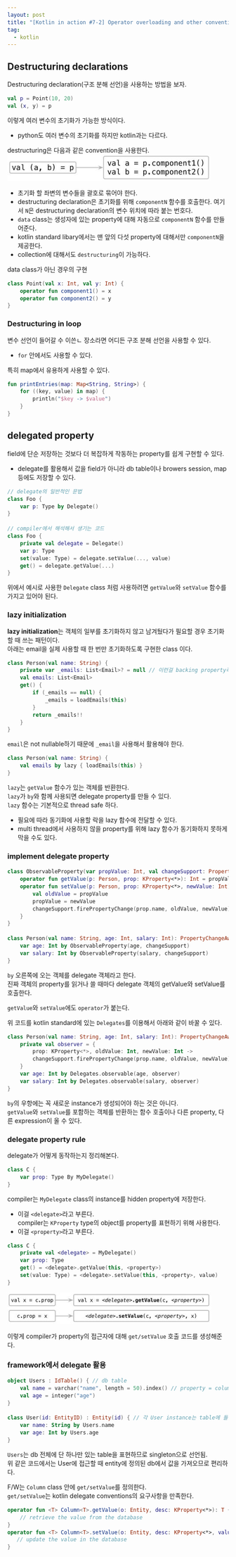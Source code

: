 ```yaml
---
layout: post
title: "[Kotlin in action #7-2] Operator overloading and other conventions"
tag:
  - kotlin
---
```


## Destructuring declarations

Destructuring declaration(구조 분해 선언)을 사용하는 방법을 보자.  
```kotlin
val p = Point(10, 20)
val (x, y) = p
```

이렇게 여러 변수의 초기화가 가능한 방식이다.
- python도 여러 변수의 초기화를 하지만 kotlin과는 다르다.

destructuring은 다음과 같은 convention을 사용한다.  
![destructuring](/images/post/kotlin_in_action/7_1.JPG)

- 초기화 할 좌변의 변수들을 괄호로 묶어야 한다.
- destructuring declaration은 초기화를 위해 `componentN` 함수를 호출한다. 여기서 `N`은 destructuring declaration의 변수 위치에 따라 붙는 번호다.
- `data` class는 생성자에 있는 property에 대해 자동으로 `componentN` 함수를 만들어준다.
- kotlin standard libary에서는 맨 앞의 다섯 property에 대해서만 `componentN`을 제공한다.  
- collection에 대해서도 `destructuring`이 가능하다.

data class가 아닌 경우의 구현
```kotlin
class Point(val x: Int, val y: Int) {
    operator fun component1() = x
    operator fun component2() = y
}
```

### Destructuring in loop

변수 선언이 들어갈 수 이쓴ㄴ 장소라면 어디든 구조 분해 선언을 사용할 수 있다.  
- `for` 안에서도 사용할 수 있다.

특히 map에서 유용하게 사용할 수 있다.
```kotlin
fun printEntries(map: Map<String, String>) {
    for ((key, value) in map) {
        println("$key -> $value")
    }
}
```

## delegated property

field에 단순 저장하는 것보다 더 복잡하게 작동하는 property를 쉽게 구현할 수 있다.  
- delegate를 활용해서 값을 field가 아니라 db table이나 browers session, map 등에도 저장할 수 있다.

```kotlin
// delegate의 일반적인 문법
class Foo {
    var p: Type by Delegate()
}

// compiler에서 해석해서 생기는 코드
class Foo {
    private val delegate = Delegate()
    var p: Type
    set(value: Type) = delegate.setValue(..., value)
    get() = delegate.getValue(...)
}
```

위에서 예시로 사용한 `Delegate` class 처럼 사용하려면 `getValue`와 `setValue` 함수를 가지고 있어야 된다.  

### lazy initialization

**lazy initialization**는 객체의 일부를 초기화하지 않고 남겨뒀다가 필요할 경우 초기화할 때 쓰는 패턴이다.  
아래는 email을 실제 사용할 때 한 번만 초기화하도록 구현한 class 이다.  
```kotlin
class Person(val name: String) {
    private var _emails: List<Email>? = null // 이런걸 backing property라고 함.
    val emails: List<Email>
    get() {
        if (_emails == null) {
            _emails = loadEmails(this)
        }
        return _emails!!
    }
}
```

`email`은 not nullable하기 때문에 `_email`을 사용해서 활용해야 한다.  
```kotlin
class Person(val name: String) {
    val emails by lazy { loadEmails(this) }
}
```

`lazy`는 `getValue` 함수가 있는 객체를 반환한다.  
`lazy`가 `by`와 함께 사용되면 delegate property를 만들 수 있다.  
`lazy` 함수는 기본적으로 thread safe 하다.  
- 필요에 따라 동기화에 사용할 락을 lazy 함수에 전달할 수 있다.
- multi thread에서 사용하지 않을 property를 위해 lazy 함수가 동기화하지 못하게 막을 수도 있다.

### implement delegate property

```kotlin
class ObservableProperty(var propValue: Int, val changeSupport: PropertyChangeSupport) {
    operator fun getValue(p: Person, prop: KProperty<*>): Int = propValue
    operator fun setValue(p: Person, prop: KProperty<*>, newValue: Int) { // KProp은 나중에 다룸. name을 가져올 수 있다는 것만 알자.
        val oldValue = propValue
        propValue = newValue
        changeSupport.firePropertyChange(prop.name, oldValue, newValue) // noti하기 위한 따로 구현된 함수라고만 생각하자
    }
}

class Person(val name: String, age: Int, salary: Int): PropertyChangeAware() {
    var age: Int by ObservableProperty(age, changeSupport)
    var salary: Int by ObservableProperty(salary, changeSupport)
}
```

`by` 오른쪽에 오는 객체를 delegate 객체라고 한다.  
진짜 객체의 property를 읽거나 쓸 때마다 delegate 객체의 getValue와 setValue를 호출한다.  

`getValue`와 `setValue`에도 `operator`가 붙는다.  

위 코드를 kotlin standard에 있는 `Delegates`를 이용해서 아래와 같이 바꿀 수 있다.  
```kotlin
class Person(val name: String, age: Int, salary: Int): PropertyChangeAware() {
    private val observer = {
        prop: KProperty<*>, oldValue: Int, newValue: Int ->
        changeSupport.firePropertyChange(prop.name, oldValue, newValue)
    }
    var age: Int by Delegates.observable(age, observer)
    var salary: Int by Delegates.observable(salary, observer)
}
```

`by`의 우항에는 꼭 새로운 instance가 생성되어야 하는 것은 아니다.  
`getValue`와 `setValue`를 포함하는 객체를 반환하는 함수 호출이나 다른 property, 다른 expression이 올 수 있다.

### delegate property rule

delegate가 어떻게 동작하는지 정리해본다.  
```kotlin
class C {
    var prop: Type By MyDelegate()
}
```

compiler는 `MyDelegate` class의 instance를 hidden property에 저장한다.  
- 이걸 `<delegate>`라고 부른다.  
compiler는 `KProperty` type의 object를 property를 표현하기 위해 사용한다.  
- 이걸 `<property>`라고 부른다.

```kotlin
class C {
    private val <delegate> = MyDelegate()
    var prop: Type
    get() = <delegate>.getValue(this, <property>)
    set(value: Type) = <delegate>.setValue(this, <property>, value)
}
```

![delegate](/images/post/kotlin_in_action/7_2.JPG)

이렇게 compiler가 property의 접근자에 대해 `get/setValue` 호출 코드를 생성해준다.  

### framework에서 delegate 활용

```kotlin
object Users : IdTable() { // db table
    val name = varchar("name", length = 50).index() // property = column
    val age = integer("age")
}

class User(id: EntityID) : Entity(id) { // 각 User instance는 table에 들어있는 구체적인 entity에 해당
    var name: String by Users.name
    var age: Int by Users.age
}
```

`Users`는 db 전체에 단 하나만 있는 table을 표현하므로 singleton으로 선언됨.  
위 같은 코드에서는 User에 접근할 때 entity에 정의된 db에서 값을 가져오므로 편리하다.  

F/W는 `Column` class 안에 `get/setValue`를 정의한다.  
`get/setValue`는 kotlin delegate conventions의 요구사항을 만족한다.  
```kotlin
operator fun <T> Column<T>.getValue(o: Entity, desc: KProperty<*>): T {
    // retrieve the value from the database
}
operator fun <T> Column<T>.setValue(o: Entity, desc: KProperty<*>, value: T) {
   // update the value in the database
}
```